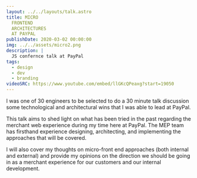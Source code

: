 ```yaml
---
layout: ../../layouts/talk.astro
title: MICRO
  FRONTEND
  ARCHITECTURES
  AT PAYPAL
publishDate: 2020-03-02 00:00:00
img: ../../assets/micro2.png
description: |
  JS confernce talk at PayPal
tags:
  - design
  - dev
  - branding
videoSRC: https://www.youtube.com/embed/llGKcQPeaxg?start=19050
---
```


I was one of 30 engineers to be selected to do a 30 minute talk discussion some technological and architectural wins that I was able to lead at PayPal.

This talk aims to shed light on what has been tried in the past regarding the merchant web experience during my time here at PayPal. The MEP team has firsthand experience designing, architecting, and implementing the approaches that will be covered.

I will also cover my thoughts on micro-front end approaches (both internal and external) and provide my opinions on the direction we should be going in as a merchant experience for our customers and our internal development.
